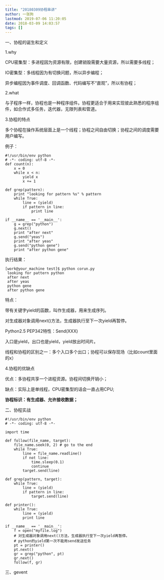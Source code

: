 ```yaml
---
title: "20180309协程串讲"
author: 一张狗
lastmod: 2019-07-06 11:20:05
date: 2018-03-09 14:03:57
tags: []
---
```



一、协程的诞生和定义

1.why

CPU密集型：多进程因为资源有限，创建销毁需要大量资源，所以需要多线程；

IO密集型：多线程因为有切换问题，所以异步编程；

异步编程因为事件调度、回调函数、代码编写不“直观”，所以有协程；

2.what

与子程序一样，协程也是一种程序组件。协程更适合于用来实现彼此熟悉的程序组件，如合作式多任务，迭代器，无限列表和管道。


3.协程的特点

多个协程在操作系统层面上是一个线程；协程之间自由切换；协程之间的调度需要用户编写。

例子：

```
#!/usr/bin/env python
# -*- coding: utf-8 -*-
def count(n):
    x = 0
    while x < n:
        yield x
        x += 1

def grep(pattern):
    print "looking for pattern %s" % pattern
    while True:
        line = (yield)
        if pattern in line:
            print line

if __name__ == '__main__':
    g = grep("python")
    g.next()
    print "after next"
    g.send("yeas")
    print "after yeas"
    g.send("python gene")
    print "after python gene"
```

执行结果：
```
[work@your_machine test]$ python corun.py  
 looking for pattern python  
 after next  
 after yeas  
 python gene  
 after python gene
```
特点：

带有关键字yield的函数，叫作生成器，用来生成序列。

对生成器对象调用next()方法，生成器执行至下一次yield再暂停。

Python2.5 PEP342特性：Send(XXX)

入口是yield，出口也是yield，yield放出时间片。

线程和协程的区别之一：多个入口多个出口；协程可以保存现场（比如count里面的x）

4.协程的优缺点

优点：多协程共享一个进程资源。协程间切换开销小；

缺点：实际上是单线程，CPU密集型的话会一直占用CPU;

**协程标识：有生成器、允许接收数据；**

二、协程实战

```
#!/usr/bin/env python
# -*- coding: utf-8 -*-

import time

def follow(file_name, target):
    file_name.seek(0, 2) # go to the end
    while True:
        line = file_name.readline()
        if not line:
            time.sleep(0.1)
            continue
        target.send(line)

def grep(pattern, target):
    while True:
        line = (yield)
        if pattern in line:
            target.send(line)

def printer():
    while True:
        line = (yield)
        print line

if __name__ == '__main__':
    f = open("myfile.log")
    # 对生成器对象调用next()方法，生成器执行至下一次yield再暂停。
    # python的yield第一次不能用send发送任务
    pt = printer()
    pt.next()
    gr = grep("python", pt)
    gr.next()
    follow(f, gr)
```

三、gevent



